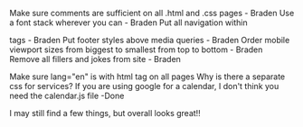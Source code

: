 Make sure comments are sufficient on all .html and .css pages - Braden
Use a font stack wherever you can - Braden
Put all navigation within <nav> tags - Braden
Put footer styles above media queries - Braden
Order mobile viewport sizes from biggest to smallest from top to bottom - Braden
Remove all fillers and jokes from site - Braden



Make sure lang="en" is with html tag on all pages
Why is there a separate css for services?
If you are using google for a calendar, I don't think you need the calendar.js file -Done

I may still find a few things, but overall looks great!!

